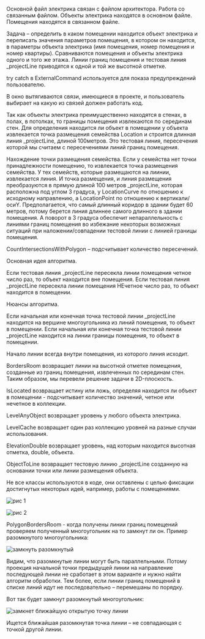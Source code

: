 Основной файл электрика связан с файлом архитектора. Работа со связанным файлом.
Объекты электрика находятся в основном файле. Помещения находятся в связанном файле.

Задача – определить в каком помещении находится объект электрика и переписать значения параметров помещения, в котором он находится, в параметры объекта электрика (имя помещения, номер помещения и номер квартиры).
Сравниваются помещения и объекты электрика одного и того же этажа. Линии границ помещения и тестовая линия _projectLine приводятся к одной и той же высотной отметке.

try catch в ExternalCommand используется для показа предупреждений пользователю.

В окно вытягиваются связи, имеющиеся в проекте, и пользователь выбирает на какую из связей должен работать код.

Так как объекты электрика преимущественно находятся в стенах, в полах, в потолках, то границы помещения извлекаются по серединам стен.
Для определения находится ли объект в помещении у объекта извлекается точка размещения семейства Location и строится длинная линия _projectLine, длиной 100метров. Это тестовая линия, пересечения которой мы считаем с пересечениями линий границ помещения.


Нахождение точки размещения семейства.
Если у семейства нет точки принадлежности помещению, то извлекается точка размещения семейства. У тех семейств, которые размещаются на лиинии, извлекается линия. И точка размещения, и линия размещения преобразуются в прямую длиной 100 метров _projectLine, которая расположна под углом 3 градуса, у LocationCurve по отношению к исходному направлению, а LocationPoint по отношению к вертикали/осиY. Предполагается, что самый длинный коридор в здании будет 60 метров, потому берется линия длиннее самого длинного в здании помещения. А поворот в 3 градуса обеспечит непараллельность с линиями границ помещения во избежание некоторых возможных ситуаций при наложении/совпадении тестовой линии с линией границы помещения.


CountIntersectionsWithPolygon – подсчитывает количество пересечений.

Основная идея алгоритма.

Если тестовая линия _projectLine пересекла линии помещения четное число раз, то объект находится вне помещения.
Если тестовая линия _projectLine пересекла линии помещения НЕчетное число раз, то объект находится в помещении.

Нюансы алгоритма.

Если начальная или конечная точка тестовой линии _projectLine находится на вершине многоугольника из линий помещения, то объект в помещении.
Если начальная или конечная точка тестовой линии _projectLine находится на линии границы помещения, то объект в помещении.

Начало линии всегда внутри помещения, из которого линия исходит.

BordersRoom возвращает линии на высотной отметке помещения, созданные из границ помещения, извлеченных по серединам стен. Таким образом, мы перевели решение задачи в 2D-плоскость.

IsLocated возвращает истину или ложь, определяя находится ли объект в помещении - подсчитывает количество значений, четное или нечетное в коллекции.

LevelAnyObject возвращает уровень у любого объекта электрика.


LevelCache возвращает один раз коллекцию уровней на разные случаи использования.

ElevationDouble возвращает уровень, над которым находится высотная отметка, double, объекта.

ObjectToLine возвращает тестовую линию _projectLine созданную на основании точки или линии размещения объекта.

Не все классы используются в коде, они оставлены с целью фиксации достигнутых некоторых идей, например, работы с помещениями.

![рис 1](https://github.com/user-attachments/assets/aa707f43-80f5-4d9e-a418-d70f98919348)

![рис 2](https://github.com/user-attachments/assets/85cb77f0-7b16-42ba-8a6d-572b333cec6d)

PolygonBordersRoom - когда получены линии границ помещений проверяем полученный многоугольник на то замкнут ли он. Пример разомкнутого многоугольника:

![замкнуть разомкнутый](https://github.com/user-attachments/assets/9adb3e88-373d-498f-b5c5-2bceabd4f26d)

Видим, что разомкнутые линии могут быть параллельными. Потому проекция начальной точки предыдущей линии на направление последующей линии не сработает в этом варианте и нужно найти алгоритм обработки. Тем более, если линии границ помещений в списке линий идут не последовательно – перемешаны по порядку.

Вот так будет замкнут разомкнутый многоугольник:

![замкнет ближайшую открытую точку линии](https://github.com/user-attachments/assets/86f7cdcc-c973-4048-88ba-76fa56206aae)

Ищется ближайшая разомкнутая точка линии – не совпадающая с точкой другой линии.


